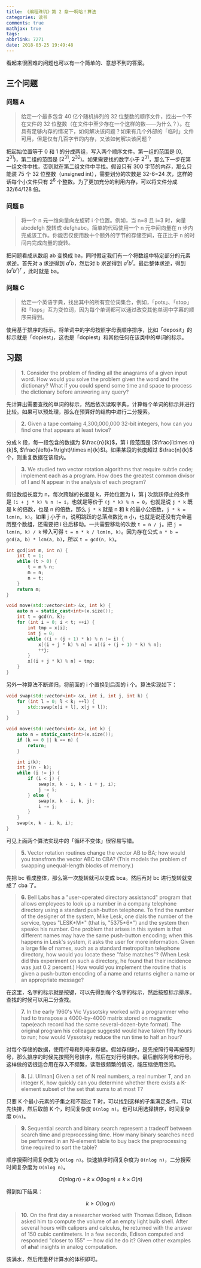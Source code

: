 ```yaml
---
title: 《编程珠玑》第 2 章──啊哈！算法
categories: 读书
comments: true
mathjax: true
tags:
abbrlink: 7271
date: 2018-03-25 19:49:48
---
```


看起来很困难的问题也可以有一个简单的、意想不到的答案。

<!--more-->

## 三个问题

### 问题 A

>给定一个最多包含 40 亿个随机排列的 32 位整数的顺序文件，找出一个不在文件的 32 位整数（在文件中至少存在一个这样的数——为什么？）。在具有足够内存的情况下，如何解决该问题？如果有几个外部的「临时」文件可用，但是仅有几百字节的内存，又该如何解决该问题？

把起始位置等于 0 和 1 的分成两组，写入两个顺序文件。第一组的范围是 [0, $2^{31}$)，第二组的范围是 [$2^{31}$, $2^{32}$)。如果需要找的数字小于 $2^{31}$，那么下一步在第一组文件中找，否则就在第二组文件中寻找。假设只有 300 字节的内存，那么只能装 75 个 32 位整数（unsigned int），需要划分的次数是 32-6=24 次，这样的话每个小文件只有 $2^6$ 个整数。为了更加充分的利用内存，可以将文件分成 32/64/128 份。

### 问题 B

>将一个 n 元一维向量向左旋转 i 个位置。例如，当 n=8 且 i=3 时，向量 abcdefgh 旋转成 defghabc。简单的代码使用一个 n 元中间向量在 n 步内完成该工作。你能否仅使用数十个额外的字节的存储空间，在正比于 n 的时间内完成向量的旋转。

把问题看成从数组 ab 变换成 ba，同时假定我们有一个将数组中特定部分的元素求逆。首先对 a 求逆得到 $a^rb$，然后对 b 求逆得到 $a^rb^r$。最后整体求逆，得到 $\left(a^rb^r\right)^r$ ，此时就是 ba。

### 问题 C

>给定一个英语字典，找出其中的所有变位词集合，例如，「pots」、「stop」和「tops」互为变位词，因为每个单词都可以通过改变其他单词中字幕的顺序来得到。

使用基于排序的标示。将单词中的字母按照字母表顺序排序，比如「deposit」的标示就是「dopiest」，这也是「dopiest」和其他任何在该类中的单词的标示。

## 习题

>**1.** Consider the problem of finding all the anagrams of a given input word. How would you solve the problem given the word and the dictionary? What if you could spend some time and space to process the dictionary before answering any query?

先计算出需要查找的单词的标示，然后依次读取字典，计算每个单词的标示并进行比较。如果可以预处理，那么在预算好的结构中进行二分搜索。

>**2.** Given a tape containg 4,300,000,000 32-bit integers, how can you find one that appears at least twice?

分成 k 段，每一段包含的数据为 $\frac{n}{k}$，第 i 段范围是 [$\frac{i\times n}{k}$, $\frac{\left(i+1\right)\times n}{k}$)。如果某段的长度超过 $\frac{n}{k}$ 个，则重复数据在该段内。

>**3.** We studied two vector rotation algorithms that require subtle code; implement each as a program. How does the greatest common divisor of I and N appear in the analysis of each program?

假设数组长度为 n，每次跨越的长度是 k，开始位置为 i，第 j 次跳跃停止的条件是 `(i + j * k) % n != i`，也就是等价于 `(j * k) % n = 0`，也就是说 `j * k` 既是 k 的倍数，也是 n 的倍数，那么 `j * k` 就是 n 和 k 的最小公倍数，`j * k = lcm(n, k)`。如果 j 小于 n，说明跳跃的总落点数比 n 小，也就是说还没有完全遍历整个数组，还需要把 i 往后移动。一共需要移动的次数 `t = n / j`。把 `j = lcm(n, k) / k` 带入可得 `t = n * k / lcm(n, k)`。因为存在公式 `a * b = gcd(a, b) * lcm(a, b)`，所以 `t = gcd(n, k)`。

```cpp
int gcd(int m, int n) {
    int t = 1;
    while (t > 0) {
        t = m % n;
        m = n;
        n = t;
    }
    return m;
}

void move(std::vector<int> &x, int k) {
    auto n = static_cast<int>(x.size());
    int t = gcd(n, k);
    for (int i = 0; i < t; ++i) {
        int tmp = x[i];
        int j = 0;
        while ((i + (j + 1) * k) % n != i) {
            x[(i + j * k) % n] = x[(i + (j + 1) * k) % n];
            ++j;
        }
        x[(i + j * k) % n] = tmp;
    }
}
```

另外一种算法不断递归，将前面的 i 个置换到后面的 i 个。算法实现如下：

```cpp
void swap(std::vector<int> &x, int i, int j, int k) {
    for (int l = 0; l < k; ++l) {
        std::swap(x[i + l], x[j + l]);
    }
}

void move(std::vector<int> &x, int k) {
    auto n = static_cast<int>(x.size());
    if (k == 0 || k == n) {
        return;
    }

    int i(k);
    int j(n - k);
    while (i != j) {
        if (i < j) {
            swap(x, k - i, k - i + j, i);
            j -= i;
        } else {
            swap(x, k - i, k, j);
            i -= j;
        }
    }
    swap(x, k - i, k, i);
}
```

可见上面两个算法实现中的「循环不变体」很容易写错。

>**5.** Vector rotation routines change the vector AB to BA; how would you transfrom the vector ABC to CBA? (This models the problem of swapping unequal-length blocks of memory.)

先把 bc 看成整体，那么第一次旋转就可以变成 bca。然后再对 bc 进行旋转就变成了 cba 了。

>**6.** Bell Labs has a "user-operated directory assistancd" program that allows employees to look up a number in a company telephone directory using a standard push-button telephone. To find the number of the designer of the system, Mike Lesk, one dials the number of the service, types "LESK\*M\*" (that is, "5375\*6\*") and the system then speaks his number. One problem that arises in this system is that different names may have the same push-button encoding; when this happens in Lesk's system, it asks the user for more information. Given a large file of names, such as a standard metropolitan telephone directory, how would you locate these "false matches"? (When Lesk did this experiment on such a directory, he found that their incidence was just 0.2 percent.) How would you implement the routine that is given a push-button encoding of a name and returns eigher a name or an appropriate message?

在这里，名字的标示就是按键，可以先得到每个名字的标示，然后按照标示排序。查找的时候可以用二分查找。

>**7.** In the early 1960's Vic Vyssotsky worked with a programmer who had to transpose a 4000-by-4000 matrix stored on magnetic tape(each record had the same several-dozen-byte format). The original program his colleague suggestd would have taken fifty hours to run; how would Vyssotsky reduce the run time to half an hour?

对每个存储的数据，使用行号和列号来存储。假如存储时，是先按照行号再按照列号，那么排序的时候先按照列号排序，然后在对行号排序。最后删除列号和行号。这样做的话很适合用在存入不频繁，读取很频繁的情况，能压缩使用空间。

>**8.** [J. Ullman] Given a set of N real numbers, a real number T, and an integer K, how quickly can you determine whether there exists a K-element subset of the set that sums to at most T?

只要 K 个最小元素的子集之和不超过 T 时，可以找到这样的子集满足条件。可以先快排，然后取前 K 个，时间复杂度 `O(nlog n)`。也可以用选择排序，时间复杂度 `O(n)`。

>**9.** Sequential search and binary search represent a tradeoff between search time and preprocessing time. How many binary searches need be performed in an N-element table to buy back the preprocessing time required to sort the table?

顺序搜索时间复杂度为 `O(log n)`。快速排序时间复杂度为 `O(nlog n)`，二分搜索时间复杂度为 `O(nlog n)`。

$$
O\left(n\log n\right) + k \times O\left(\log n\right) \leq k \times O\left(n \right)
$$

得到如下结果：

$$
k \geq O\left(\log n\right)
$$

>**10.** On the first day a researcher worked with Thomas Edison, Edison asked him to compute the volume of an empty light bulb shell. After several hours with calipers and calculus, he returned with the answer of 150 cubic centimeters. In a few seconds, Edison computed and responded "closer to 155" –– how did he do it? Given other examples of **aha!** insights in analog computation.

装满水，然后用量杯计算水的体积即可。
